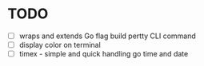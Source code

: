 # TODO

- [ ] wraps and extends Go flag build pertty CLI command
- [ ] display color on terminal
- [ ] timex - simple and quick handling go time and date
